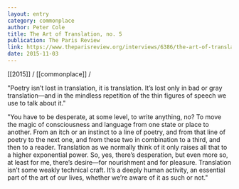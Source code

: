 ```yaml
---
layout: entry
category: commonplace
author: Peter Cole
title: The Art of Translation, no. 5
publication: The Paris Review
link: https://www.theparisreview.org/interviews/6386/the-art-of-translation-no-5-peter-cole
date: 2015-11-03
---
```


[[2015]] / [[commonplace]] / 

"Poetry isn’t lost in translation, it is translation. It’s lost only in bad or gray translation—and in the mindless repetition of the thin figures of speech we use to talk about it."
 
"You have to be desperate, at some level, to write anything, no? To move the magic of consciousness and language from one state or place to another. From an itch or an instinct to a line of poetry, and from that line of poetry to the next one, and from these two in combination to a third, and then to a reader. Translation as we normally think of it only raises all that to a higher exponential power. So, yes, there’s desperation, but even more so, at least for me, there’s desire—for nourishment and for pleasure. Translation isn’t some weakly technical craft. It’s a deeply human activity, an essential part of the art of our lives, whether we’re aware of it as such or not."
